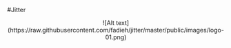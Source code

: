 #Jitter

<center>![Alt text](https://raw.githubusercontent.com/fadieh/jitter/master/public/images/logo-01.png)</center>